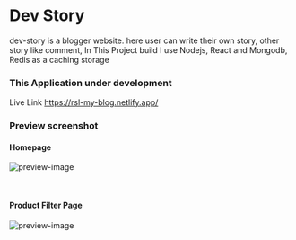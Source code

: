 # Dev Story 

dev-story is a blogger website. here user can write their own story, other story like comment,
In This Project build I use Nodejs, React and Mongodb, Redis as a caching storage



### This Application under development

Live Link https://rsl-my-blog.netlify.app/

### Preview screenshot

####  Homepage
![preview-image](client/previews/preview-v10.png)

<br/>

#### Product Filter Page
![preview-image](client/previews/preview-v13.png)

<br/>


